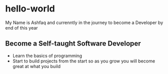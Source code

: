 # hello-world
My Name is Ashfaq and currenntly in the journey to become a Developer by end of this year
## Become a Self-taught Software Developer
- Learn the basics of programming
- Start to build projects from the start so as you grow you will become great at what you build
